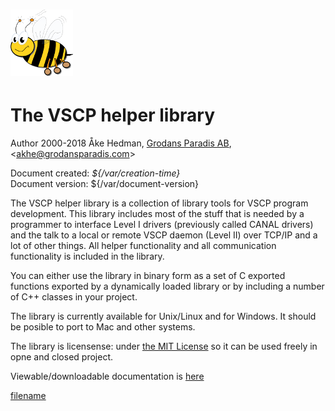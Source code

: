 # ![](/assets/logo_100.png)

# The VSCP helper library

Author 2000-2018 Åke Hedman, [Grodans Paradis AB](http://www.grodansparadis.com), &lt;[akhe@grodansparadis.com](mailto:akhe@grodansparadis.com)&gt;

Document created: *${/var/creation-time}*  
Document version: ${/var/document-version} 

The VSCP helper library is a collection of library tools for VSCP program development. This library includes most of the stuff that is needed by a programmer to interface Level I drivers (previously called CANAL drivers) and the talk to a local or remote VSCP daemon (Level II) over TCP/IP and a lot of other things. All helper functionality and all communication functionality is included in the library.

You can either use the library in binary form as a set of C exported functions exported by a dynamically loaded library or by including a number of C++ classes in your project.

The library is currently available for Unix/Linux and for Windows. It should be posible to port to Mac and other systems.

The library is licensense: under [the  MIT License](https://opensource.org/licenses/MIT) so it can be used freely in opne and closed project.

Viewable/downloadable documentation is [here](https://grodansparadis.gitbooks.io/the-vscp-helper-library)

[filename](./bottom_copyright.md ':include')

